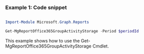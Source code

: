 ### Example 1: Code snippet

```powershell

Import-Module Microsoft.Graph.Reports

Get-MgReportOffice365GroupActivityStorage -Period $periodId 

```
This example shows how to use the Get-MgReportOffice365GroupActivityStorage Cmdlet.

